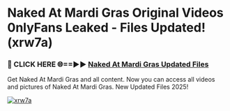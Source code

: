# Naked At Mardi Gras Original Videos 0nlyFans Leaked - Files Updated! (xrw7a)

<h3>🔴 CLICK HERE 🌐==►► <a href="https://tinyurl.com/up5wt9bj" rel="nofollow">Naked At Mardi Gras Updated Files</a></h3>

Get Naked At Mardi Gras and all content. Now you can access all videos and pictures of Naked At Mardi Gras. New Updated Files 2025!

[![xrw7a](https://i.imgur.com/ABiUzMV.gif)](https://tinyurl.com/up5wt9bj)
